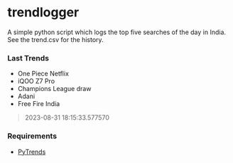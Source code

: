 # trendlogger
A simple python script which logs the top five searches of the day in India.<br>See the trend.csv for the history.<br>

<!-- Last Trends -->
### Last Trends
* One Piece Netflix
* iQOO Z7 Pro
* Champions League draw
* Adani
* Free Fire India
> 2023-08-31 18:15:33.577570

<!-- Requirements -->
### Requirements
* [PyTrends](https://github.com/dreyco676/pytrends)

